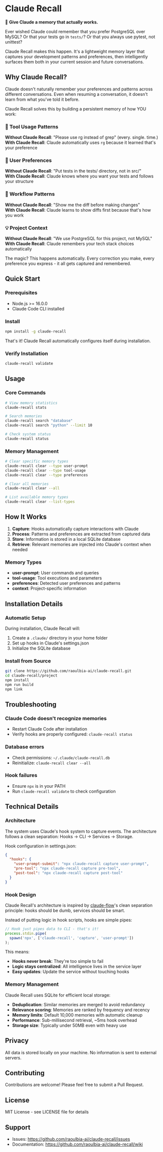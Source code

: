 # Claude Recall

🧠 **Give Claude a memory that actually works.**

Ever wished Claude could remember that you prefer PostgreSQL over MySQL? Or that your tests go in `tests/`? Or that you always use pytest, not unittest?

Claude Recall makes this happen. It's a lightweight memory layer that captures your development patterns and preferences, then intelligently surfaces them both in your current session and future conversations.

## Why Claude Recall?

Claude doesn't naturally remember your preferences and patterns across different conversations. Even when resuming a conversation, it doesn't learn from what you've told it before.

Claude Recall solves this by building a persistent memory of how YOU work:

### 🔧 Tool Usage Patterns
**Without Claude Recall**: "Please use rg instead of grep" (every. single. time.)  
**With Claude Recall**: Claude automatically uses `rg` because it learned that's your preference

### 📝 User Preferences  
**Without Claude Recall**: "Put tests in the tests/ directory, not in src/"  
**With Claude Recall**: Claude knows where you want your tests and follows your structure

### 🎯 Workflow Patterns
**Without Claude Recall**: "Show me the diff before making changes"  
**With Claude Recall**: Claude learns to show diffs first because that's how you work

### 💡 Project Context
**Without Claude Recall**: "We use PostgreSQL for this project, not MySQL"  
**With Claude Recall**: Claude remembers your tech stack choices automatically

The magic? This happens automatically. Every correction you make, every preference you express - it all gets captured and remembered.

## Quick Start

### Prerequisites
- Node.js >= 16.0.0
- Claude Code CLI installed

### Install
```bash
npm install -g claude-recall
```

That's it! Claude Recall automatically configures itself during installation.

### Verify Installation
```bash
claude-recall validate
```

## Usage

### Core Commands

```bash
# View memory statistics
claude-recall stats

# Search memories
claude-recall search "database"
claude-recall search "python" --limit 10

# Check system status
claude-recall status
```

### Memory Management

```bash
# Clear specific memory types
claude-recall clear --type user-prompt
claude-recall clear --type tool-usage
claude-recall clear --type preferences

# Clear all memories
claude-recall clear --all

# List available memory types
claude-recall clear --list-types
```

## How It Works

1. **Capture**: Hooks automatically capture interactions with Claude
2. **Process**: Patterns and preferences are extracted from captured data
3. **Store**: Information is stored in a local SQLite database
4. **Retrieve**: Relevant memories are injected into Claude's context when needed

### Memory Types

- **user-prompt**: User commands and queries
- **tool-usage**: Tool executions and parameters
- **preferences**: Detected user preferences and patterns
- **context**: Project-specific information

## Installation Details

### Automatic Setup
During installation, Claude Recall will:
1. Create a `.claude/` directory in your home folder
2. Set up hooks in Claude's settings.json
3. Initialize the SQLite database

### Install from Source
```bash
git clone https://github.com/raoulbia-ai/claude-recall.git
cd claude-recall/project
npm install
npm run build
npm link
```

## Troubleshooting

### Claude Code doesn't recognize memories
- Restart Claude Code after installation
- Verify hooks are properly configured: `claude-recall status`

### Database errors
- Check permissions: `~/.claude/claude-recall.db`
- Reinitialize: `claude-recall clear --all`

### Hook failures
- Ensure `npx` is in your PATH
- Run `claude-recall validate` to check configuration

## Technical Details

### Architecture
The system uses Claude's hook system to capture events. The architecture follows a clean separation: Hooks → CLI → Services → Storage.

Hook configuration in settings.json:
```json
{
  "hooks": {
    "user-prompt-submit": "npx claude-recall capture user-prompt",
    "pre-tool": "npx claude-recall capture pre-tool",
    "post-tool": "npx claude-recall capture post-tool"
  }
}
```

### Hook Design

Claude Recall's architecture is inspired by [claude-flow](https://github.com/ruvnet/claude-flow)'s clean separation principle: hooks should be dumb, services should be smart.

Instead of putting logic in hook scripts, hooks are simple pipes:
```javascript
// Hook just pipes data to CLI - that's it!
process.stdin.pipe(
  spawn('npx', ['claude-recall', 'capture', 'user-prompt'])
);
```

This means:
- **Hooks never break**: They're too simple to fail
- **Logic stays centralized**: All intelligence lives in the service layer
- **Easy updates**: Update the service without touching hooks

### Memory Management

Claude Recall uses SQLite for efficient local storage:

- **Deduplication**: Similar memories are merged to avoid redundancy
- **Relevance scoring**: Memories are ranked by frequency and recency
- **Memory limits**: Default 10,000 memories with automatic cleanup
- **Performance**: Sub-millisecond retrieval, ~5ms hook overhead
- **Storage size**: Typically under 50MB even with heavy use

## Privacy

All data is stored locally on your machine. No information is sent to external servers.

## Contributing

Contributions are welcome! Please feel free to submit a Pull Request.

## License

MIT License - see LICENSE file for details

## Support

- Issues: https://github.com/raoulbia-ai/claude-recall/issues
- Documentation: https://github.com/raoulbia-ai/claude-recall/wiki